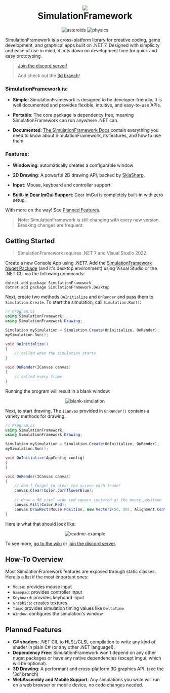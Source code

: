 <h1 align="center">
<img src="https://raw.githubusercontent.com/Redninja106/simulationframework/master/assets/logo-128x128.png"/>
<br>SimulationFramework</br>
</h1>

<div align="center">

![asteroids](https://user-images.githubusercontent.com/45476006/187408130-aaf81b10-f940-4eea-88da-e610c8db31af.gif) ![physics](https://user-images.githubusercontent.com/45476006/187408134-6199d6f9-32cc-434f-8331-7000373f9bad.gif)

</div>


SimulationFramework is a cross-platform library for creative coding, game development, and graphical apps built on .NET 7. Designed with simplicity and ease of use in mind, it cuts down on development time for quick and easy prototyping. 

> [Join the discord server!](https://discord.gg/V4X2vTvV2G)
>
> And check out the [3d branch](https://github.com/Redninja106/simulationframework/tree/3d)!

### SimulationFramework is:

- **Simple**: SimulationFramework is designed to be developer-friendly. It is well documented and provides flexible, intuitive, and easy-to-use APIs. 

- **Portable**: The core package is dependency free, meaning SimulationFramework can run anywhere .NET can.

- **Documented**: [The SimulationFramework Docs](https://wyan.dev/simulationframework/) contain everything you need to know about SimulationFramework, its features, and how to use them.


### Features:
- **Windowing**: automatically creates a configurable window

- **2D Drawing**: A powerful 2D drawing API, backed by [SkiaSharp](https://github.com/mono/SkiaSharp).

- **Input**: Mouse, keyboard and controller support.

- **Built-in [Dear ImGui](https://github.com/ocornut/imgui) Support**: Dear ImGui is completely built-in with zero setup.

With more on the way! See [Planned Features](https://github.com/Redninja106/simulationframework#planned-features).

> Note: SimulationFramework is still changing with every new version. Breaking changes are frequent.

## Getting Started

> SimulationFramework requires .NET 7 and Visual Studio 2022.

Create a new Console App using .NET7. Add the [SimulationFramework Nuget Package](https://www.nuget.org/packages/SimulationFramework/) (and it's desktop environment) using Visual Studio or the .NET CLI via the following commands:

```
dotnet add package SimulationFramework
dotnet add package SimulationFramework.Desktop
```

Next, create two methods `OnInitialize` and `OnRender` and pass them to `Simulation.Create`. To start the simulation, call `Simulation.Run()`:
```cs
// Program.cs
using SimulationFramework;
using SimulationFramework.Drawing;

Simulation mySimulation = Simulation.Create(OnInitialize, OnRender);
mySimulation.Run();

void OnInitialize()
{
    // called when the simulation starts
}

void OnRender(ICanvas canvas)
{
    // called every frame
}
```

Running the program will result in a blank window:

<div align="center">
    
![blank-simulation](https://user-images.githubusercontent.com/45476006/187409330-160e4f8f-db41-4cb3-91f2-8957ef2b4c66.png)
    
</div>

Next, to start drawing. The `ICanvas` provided in `OnRender()` contains a variety methods for drawing.

```cs
// Program.cs
using SimulationFramework;
using SimulationFramework.Drawing;

Simulation mySimulation = Simulation.Create(OnInitialize, OnRender);
mySimulation.Run();

void OnInitialize(AppConfig config)
{
}

void OnRender(ICanvas canvas)
{
    // don't forget to clear the screen each frame!
    canvas.Clear(Color.CornflowerBlue); 
    
    // draw a 50 pixel wide red square centered at the mouse position
    canvas.Fill(Color.Red);
    canvas.DrawRect(Mouse.Position, new Vector2(50, 50), Alignment.Center); 
}
```
Here is what that should look like: 
<div align="center">
    
![readme-example](https://user-images.githubusercontent.com/45476006/187409007-ec8abaea-3c59-456e-9106-d1c1860b0b45.gif)
  
</div>

To see more, [go to the wiki](https://github.com/Redninja106/simulationframework/wiki) or [join the discord server](https://discord.gg/V4X2vTvV2G).

## How-To Overview

Most SimulationFramework features are exposed through static classes. Here is a list if the most important ones:
- `Mouse`: provides mouse input
- `Gamepad`: provides controller input
- `Keyboard`: provides keyboard input  
- `Graphics`: creates textures
- `Time`: provides simulation timing values like `DeltaTime`
- `Window`: configures the simulation's window

## Planned Features
- **C# shaders**: .NET CIL to HLSL/GLSL compilation to write any kind of shader in plain C# (or any other .NET language!).
- **Dependency Free**: SimulationFramework won't depend on any other nuget packages or have any native dependencies (except imgui, which will be optional).
- **3D Drawing**: A performant and cross-platform 3D graphics API. (see the '3d' branch)
- **WebAssembly and Mobile Support**: Any simulations you write will run on a web browser or mobile device, no code changes needed.
